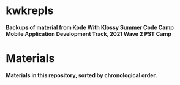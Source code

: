 # kwkrepls
**Backups of material from Kode With Klossy Summer Code Camp**  
**Mobile Application Development Track, 2021 Wave 2 PST Camp**  

# Materials
**Materials in this repository, sorted by chronological order.**

